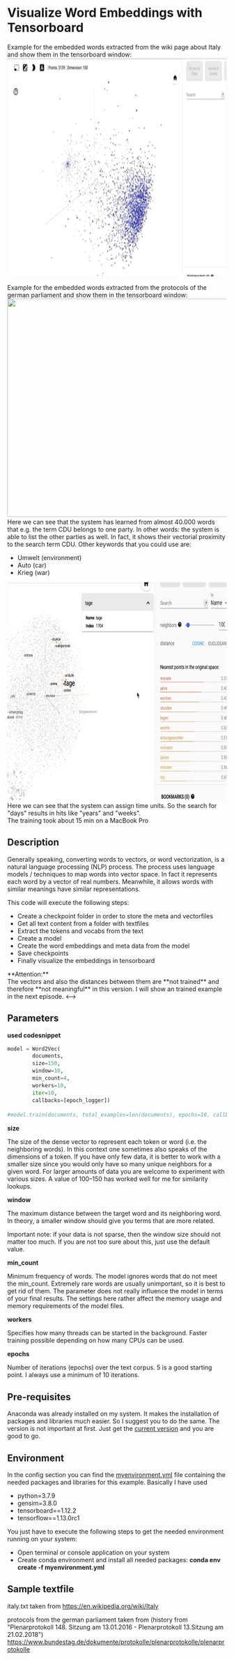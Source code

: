 # Visualize Word Embeddings with Tensorboard

Example for the embedded words extracted from the wiki page about Italy and show them in the tensorboard window:
<img src="https://github.com/hadze/machinelearning/blob/master/tutorials/nlp/word_embedding/doc/italy_tensorboard.gif" width="800" height="500"/>


Example for the embedded words extracted from the protocols of the german parliament and show them in the tensorboard window:
<img src="https://github.com/hadze/machinelearning/blob/master/tutorials/nlp/word_embedding/doc/pointcloud_class_party.gif" width="800" height="500"/><br/>
Here we can see that the system has learned from almost 40.000 words that e.g. the term CDU belongs to one party. In other words: the system is able to list the other parties as well. In fact, it shows their vectorial proximity to the search term CDU. Other keywords that you could use are:
* Umwelt (environment)
* Auto (car)
* Krieg (war)

<img src="https://github.com/hadze/machinelearning/blob/master/tutorials/nlp/word_embedding/doc/pointcloud_bild_zeiteinheiten.png" width="800" height="500"/><br/>
Here we can see that the system can assign time units. So the search for "days" results in hits like "years" and "weeks".
<br/>The training took about 15 min on a MacBook Pro  


## Description

Generally speaking, converting words to vectors, or word vectorization, is a natural language processing (NLP) process. The process uses language models / techniques to map words into vector space. In fact it represents each word by a vector of real numbers. Meanwhile, it allows words with similar meanings have similar representations.

This code will execute the following steps:

* Create a checkpoint folder in order to store the meta and vectorfiles
* Get all text content from a folder with textfiles
* Extract the tokens and vocabs from the text
* Create a model
* Create the word embeddings and meta data from the model
* Save checkpoints
* Finally visualize the embeddings in tensorboard

<!-->
**Attention:**<br/>
The vectors and also the distances between them are **not trained** and therefore **not meaningful** in this version. I will show an trained example in the next episode.
<-->

## Parameters

**used codesnippet**
~~~python
model = Word2Vec(
        documents,
        size=150,
        window=10,
        min_count=4,
        workers=10,
        iter=10,
        callbacks=[epoch_logger])

#model.train(documents, total_examples=len(documents), epochs=10, callbacks=[epoch_logger])
~~~
**size**

The size of the dense vector to represent each token or word (i.e. the neighboring words). In this context one sometimes also speaks of the dimensions of a token. If you have only few data, it is better to work with a smaller size since you would only have so many unique neighbors for a given word. For larger amounts of data you are welcome to experiment with various sizes. A value of 100–150 has worked well for me for similarity lookups.

**window**

The maximum distance between the target word and its neighboring word. In theory, a smaller window should give you terms that are more related. 

Important note:
if your data is not sparse, then the window size should not matter too much. If you are not too sure about this, just use the default value.

**min_count**

Minimum frequency of words. The model ignores words that do not meet the min_count. Extremely rare words are usually unimportant, so it is best to get rid of them. The parameter does not really influence the model in terms of your final results. The settings here rather affect the memory usage and memory requirements of the model files.

**workers**

Specifies how many threads can be started in the background. Faster training possible depending on how many CPUs can be used.

**epochs**

Number of iterations (epochs) over the text corpus. 5 is a good starting point. I always use a minimum of 10 iterations.


## Pre-requisites
Anaconda was already installed on my system. It makes the installation of packages and libraries much easier. So I suggest you to do the same. The version is not important at first. Just get the [current version](https://www.anaconda.com/products/individual) and you are good to go.

## Environment

In the config section you can find the [myenvironment.yml](https://github.com/hadze/machinelearning/blob/master/tutorials/nlp/word_embedding/config/myenvironment.yml) file containing the needed packages and libraries for this example. Basically I have used 
  - python=3.7.9
  - gensim=3.8.0
  - tensorboard==1.12.2
  - tensorflow==1.13.0rc1

You just have to execute the following steps to get the needed environment running on your system:

* Open terminal or console application on your system
* Create conda environment and install all needed packages: **conda env create -f myenvironment.yml**

## Sample textfile
italy.txt taken from https://en.wikipedia.org/wiki/Italy

protocols from the german parliament taken from (history from "Plenarprotokoll 148. Sitzung am 13.01.2016 - Plenarprotokoll 13.Sitzung am 21.02.2018")
https://www.bundestag.de/dokumente/protokolle/plenarprotokolle/plenarprotokolle
